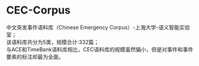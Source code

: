 # CEC-Corpus
中文突发事件语料库（Chinese Emergency Corpus）-上海大学-语义智能实验室；<br/>
该语料库共分为5类，规模合计:332篇；<br/>
与ACE和TimeBank语料库相比，CEC语料库的规模虽然偏小，但是对事件和事件要素的标注却最为全面。<br/>
